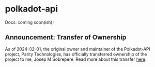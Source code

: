 # polkadot-api

Docs: coming soon(ish)!

## Announcement: Transfer of Ownership

As of 2024-02-01, the original owner and maintainer of the Polkadot-API project, Parity Technologies, has officially transferred ownership of the project to me, Josep M Sobrepere. Read more about this transfer [here](NEWS.md#announcement-transfer-of-ownership).
